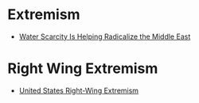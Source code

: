 # Extremism
- [Water Scarcity Is Helping Radicalize the Middle East](https://www.vice.com/amp/en/article/exq45z/is-water-scarcity-radicalizing-the-middle-east-235)

# Right Wing Extremism
- [United States Right-Wing Extremism](https://github.com/ProleREI/Research/blob/master/United%20States/White%20Supremacy/Extremism.md)

